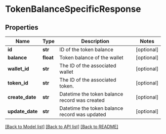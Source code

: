 # TokenBalanceSpecificResponse

## Properties
Name | Type | Description | Notes
------------ | ------------- | ------------- | -------------
**id** | **str** | ID of the token balance | [optional]
**balance** | **float** | Token balance of the wallet | [optional]
**wallet_id** | **str** | The ID of the associated wallet | [optional]
**token_id** | **str** | The ID of the associated token. | [optional]
**create_date** | **str** | Datetime the token balance record was created | [optional]
**update_date** | **str** | Datetime the token balance record was updated | [optional]

[[Back to Model list]](../README.md#documentation-for-models) [[Back to API list]](../README.md#documentation-for-api-endpoints) [[Back to README]](../README.md)
